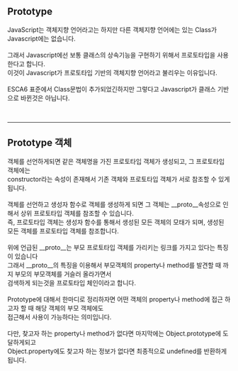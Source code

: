 ## Prototype

JavaScript는 객체지향 언어라고는 하지만 다른 객체지향 언어에는 있는 Class가 Javascript에는 없습니다.
<br><br>
그래서 Javascript에선 보통 클래스의 상속기능을 구현하기 위해서 프로토타입을 사용한다고 합니다.<br>
이것이 Javascript가 프로토타입 기반의 객체지향 언어라고 불리우는 이유입니다.
<br><br>
ESCA6 표준에서 Class문법이 추가되었긴하지만 그렇다고 Javascript가 클래스 기반으로 바뀐것은 아닙니다.

<br>

---

## Prototype 객체
객체를 선언하게되면 같은 객체명을 가진 프로토타입 객체가 생성되고, 그 프로토타입 객체에는<br>
constructor라는 속성이 존재해서 기존 객체와 프로토타입 객체가 서로 참조할 수 있게 됩니다.
<br><br>
객체를 선언하고 생성자 함수로 객체를 생성하게 되면 그 객체는 __proto__속성으로 인해서 상위 프로토타입 객체를 참조할 수 있습니다.<br>
즉, 프로토타입 객체는 생성자 함수를 통해서 생성된 모든 객체의 모태가 되며, 생성된 모든 객체를 프로토타입 객체를 참조합니다.
<br><br>
위에 언급된 __proto__는 부모 프로토타입 객체를 가리키는 링크를 가지고 있다는 특징이 있습니다<br>
그래서 __proto__의 특징을 이용해서 부모객체의 property나 method를 발견할 때 까지 부모의 부모객체를 거슬러 올라가면서<br>
검색하게 되는것을 프로토타입 체인이라고 합니다.
<br><br>
Prototype에 대해서 한마디로 정리하자면 어떤 객체의 property나 method에 접근 하고자 할 때 해당 객체의 부모 객체에도<br>
접근해서 사용이 가능하다는 의미입니다.
<br><br>
다만, 찾고자 하는 property나 method가 없다면 마지막에는 Object.prototype에 도달하게되고<br>
Object.property에도 찾고자 하는 정보가 없다면 최종적으로 undefined를 반환하게 됩니다.

